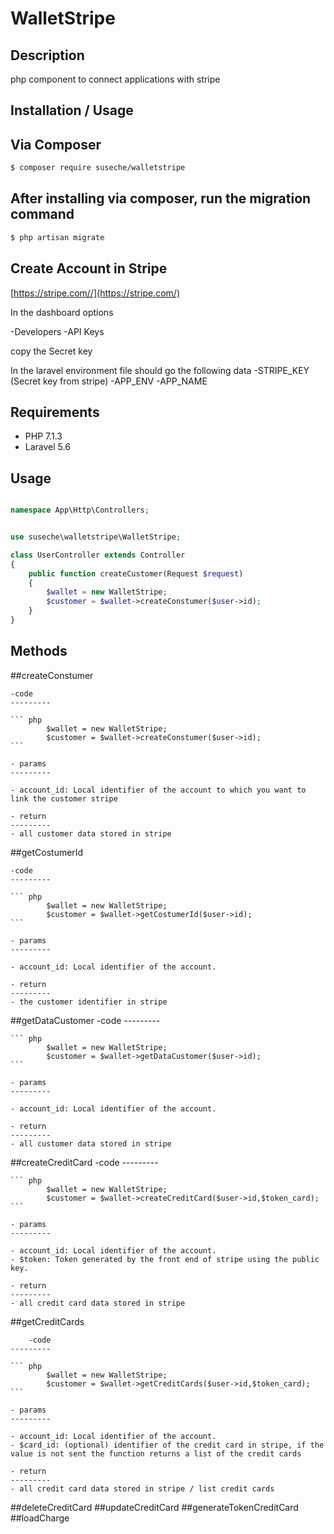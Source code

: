 # WalletStripe

Description
--------------------

php component to connect applications with stripe


Installation / Usage
--------------------


## Via Composer

``` bash
$ composer require suseche/walletstripe
```
## After installing via composer, run the migration command


``` bash
$ php artisan migrate 
```
## Create Account in Stripe 

[https://stripe.com//](https://stripe.com/)

In the dashboard options

-Developers
 -API Keys

copy the Secret key

In the laravel environment file should go the following data
	-STRIPE_KEY (Secret key from stripe)
	-APP_ENV
	-APP_NAME


Requirements
------------

- PHP 7.1.3
- Laravel 5.6



Usage
---------


``` php

namespace App\Http\Controllers;


use suseche\walletstripe\WalletStripe;

class UserController extends Controller
{
    public function createCustomer(Request $request)
    {
    	$wallet = new WalletStripe;
    	$customer = $wallet->createConstumer($user->id);
    }
}

```


Methods
---------

##createConstumer

	-code 
	---------

	``` php
			$wallet = new WalletStripe;
	    	$customer = $wallet->createConstumer($user->id);
	```

	- params
	---------

	- account_id: Local identifier of the account to which you want to link the customer stripe

	- return 
	---------
	- all customer data stored in stripe

##getCostumerId

	-code 
	---------

	``` php
			$wallet = new WalletStripe;
	    	$customer = $wallet->getCostumerId($user->id);
	```

	- params
	---------

	- account_id: Local identifier of the account.

	- return 
	---------
	- the customer identifier in stripe


##getDataCustomer
		-code 
	---------

	``` php
			$wallet = new WalletStripe;
	    	$customer = $wallet->getDataCustomer($user->id);
	```

	- params
	---------

	- account_id: Local identifier of the account.

	- return 
	---------
	- all customer data stored in stripe


##createCreditCard
		-code 
	---------

	``` php
			$wallet = new WalletStripe;
	    	$customer = $wallet->createCreditCard($user->id,$token_card);
	```

	- params
	---------

	- account_id: Local identifier of the account.
	- $token: Token generated by the front end of stripe using the public key.

	- return 
	---------
	- all credit card data stored in stripe

##getCreditCards

		-code 
	---------

	``` php
			$wallet = new WalletStripe;
	    	$customer = $wallet->getCreditCards($user->id,$token_card);
	```

	- params
	---------

	- account_id: Local identifier of the account.
	- $card_id: (optional) identifier of the credit card in stripe, if the value is not sent the function returns a list of the credit cards

	- return 
	---------
	- all credit card data stored in stripe / list credit cards
	
##deleteCreditCard
##updateCreditCard
##generateTokenCreditCard
##loadCharge



